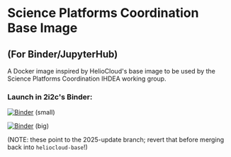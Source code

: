# Science Platforms Coordination Base Image
## (For Binder/JupyterHub)

A Docker image inspired by HelioCloud's base image to be used by the Science Platforms Coordination IHDEA working group. 

### Launch in 2i2c's Binder:
[![Binder](https://binder.opensci.2i2c.cloud/badge_logo.svg)](https://binder.opensci.2i2c.cloud/v2/gh/heliophysicsPy/science-platforms-coordination/heliocloud-base-2025-update) (small) 

[![Binder](https://big.binder.opensci.2i2c.cloud/badge_logo.svg)](https://big.binder.opensci.2i2c.cloud/v2/gh/heliophysicsPy/science-platforms-coordination/heliocloud-base-2025-update) (big)

(NOTE: these point to the 2025-update branch; revert that before merging back into `heliocloud-base`!)

